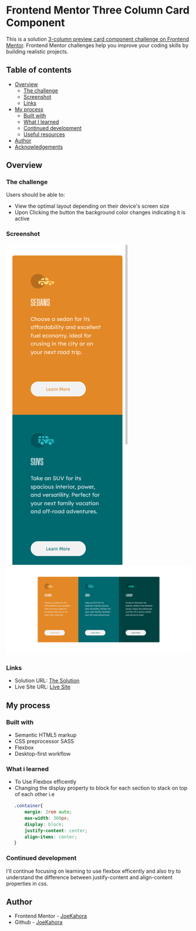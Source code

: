 # Frontend Mentor Three Column Card Component
This is a solution [3-column preview card component challenge on Frontend Mentor](https://www.frontendmentor.io/challenges/3column-preview-card-component-pH92eAR2-). Frontend Mentor challenges help you improve your coding skills by building realistic projects.

## Table of contents

- [Overview](#overview)
    - [The challenge](#the-challenge)
    - [Screenshot](#screenshot)
    - [Links](#links)
- [My process](#my-process)
    - [Built with](#built-with)
    - [What I learned](#what-i-learned)
    - [Continued development](#continued-development)
    - [Useful resources](#useful-resources)
- [Author](#author)
- [Acknowledgements](#acknowledgements)

## Overview

### The challenge

Users should be able to:

- View the optimal layout depending on their device's screen size
- Upon Clicking the button the background color changes indicating it is active

### Screenshot

![mobileviewscreenshot](./images/mobilescreenshot.png)
![desktop-screenshot](./images/desktop-screenshot.png)

### Links
- Solution URL: [The Solution]()
- Live Site URL: [Live Site](https://joekahora.github.io/3-columncard-component)


## My process

### Built with

- Semantic HTML5 markup
- CSS preprocessor SASS
- Flexbox
- Desktop-first workflow

### What i learned

- To Use Flexbox efficently
- Changing the display property to block for each section to stack on top of each other i.e
 ```css
    .container{
        margin: 2rem auto;
        max-width: 300px;
        display: block;
        justify-content: center;
        align-items: center;
    }
 ```

 ### Continued development

I'll continue focusing on learning to use flexbox efficently and also try to understand the difference between justify-content and align-content properties in css.

## Author 

 - Frontend Mentor - [JoeKahora](https://www.frontendmentor.io/profile/Joekahora)
 - Github - [JoeKahora](https://www.github.com/Joekahora)
